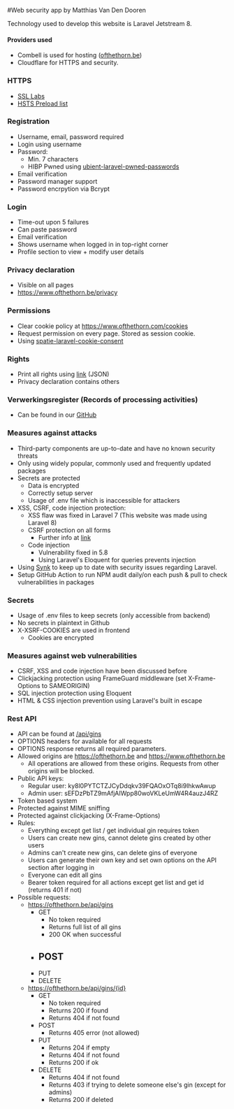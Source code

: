 #Web security app by Matthias Van Den Dooren

Technology used to develop this website is Laravel Jetstream 8. 

#### Providers used
- Combell is used for hosting (<a href="https://ofthethorn.be">ofthethorn.be</a>)
- Cloudflare for HTTPS and security.

### HTTPS
- <a href="https://www.ssllabs.com/ssltest/analyze.html?d=ofthethorn.be">SSL Labs</a>
- <a href="https://hstspreload.org/?domain=ofthethorn.be">HSTS Preload list</a>

### Registration
- Username, email, password required
- Login using username
- Password:
    - Min. 7 characters
    - HIBP Pwned using <a href="https://github.com/ubient/laravel-pwned-passwords">ubient-laravel-pwned-passwords</a>
- Email verification
- Password manager support
- Password encrpytion via Bcrypt

### Login
- Time-out upon 5 failures
- Can paste password
- Email verification
- Shows username when logged in in top-right corner
- Profile section to view + modify user details

### Privacy declaration
- Visible on all pages
- <a href="https://www.ofthethorn.be/privacy">https://www.ofthethorn.be/privacy</a>

### Permissions
- Clear cookie policy at <a href="https://www.ofthethorn.com/cookies"> https://www.ofthethorn.com/cookies</a>
- Request permission on every page. Stored as session cookie.
- Using <a href="https://github.com/spatie/laravel-cookie-consent">spatie-laravel-cookie-consent</a>

### Rights
- Print all rights using <a href="https://ofthethorn.be/user/profile/detailsJSON">link</a> (JSON)
- Privacy declaration contains others

### Verwerkingsregister (Records of processing activities)
- Can be found in our <a href="https://github.com/OfTheThorn/web_security/blob/master/Verwerkingsregister.txt">GitHub</a>

### Measures against attacks
- Third-party components are up-to-date and have no known security threats
- Only using widely popular, commonly used and frequently updated packages
- Secrets are protected
    - Data is encrypted
    - Correctly setup server
    - Usage of .env file which is inaccessible for attackers
- XSS, CSRF, code injection protection:
    - XSS flaw was fixed in Laravel 7 (This website was made using Laravel 8)
    - CSRF protection on all forms
        - Further info at <a href="https://laravel.com/docs/8.x/csrf#csrf-x-xsrf-token"> link</a>
    - Code injection
        - Vulnerability fixed in 5.8
        - Using Laravel's Eloquent for queries prevents injection
- Using <a href="https://snyk.io/vuln/composer:laravel%2Fframework">Synk</a> to keep up to date with security issues regarding Laravel.
- Setup GitHub Action to run NPM audit daily/on each push & pull to check vulnerabilities in packages

### Secrets
- Usage of .env files to keep secrets (only accessible from backend)
- No secrets in plaintext in Github
- X-XSRF-COOKIES are used in frontend
    - Cookies are encrypted

### Measures against web vulnerabilities
- CSRF, XSS and code injection have been discussed before
- Clickjacking protection using FrameGuard middleware (set X-Frame-Options to SAMEORIGIN)
- SQL injection protection using Eloquent
- HTML & CSS injection prevention using Laravel's built in escape

### Rest API
- API can be found at <a href="https://ofthethorn.be/api/gins">/api/gins</a>
- OPTIONS headers for available for all requests
- OPTIONS response returns all required parameters.
- Allowed origins are https://ofthethorn.be and https://www.ofthethorn.be
    - All operations are allowed from these origins. Requests from other origins will be blocked.
- Public API keys:
    - Regular user: ky8l0PYTCTZJCyDdqkv39FQAOxOTq8i9lhkwAwup
    - Admin user: sEFDzPbTZ9mAfjAIWpp80woVKLeUmW4R4auzJ4RZ
- Token based system
- Protected against MIME sniffing
- Protected against clickjacking (X-Frame-Options)
- Rules:
    - Everything except get list / get individual gin requires token
    - Users can create new gins, cannot delete gins created by other users
    - Admins can't create new gins, can delete gins of everyone
    - Users can generate their own key and set own options on the API section after logging in
    - Everyone can edit all gins
    - Bearer token required for all actions except get list and get id (returns 401 if not)
- Possible requests:
    - https://ofthethorn.be/api/gins
        - GET
            - No token required
            - Returns full list of all gins
            - 200 OK when successful
        - POST
            - 
        - PUT
        - DELETE
    - https://ofthethorn.be/api/gins/{id}
        - GET 
            - No token required
            - Returns 200 if found
            - Returns 404 if not found
        - POST 
            - Returns 405 error (not allowed)
        - PUT 
            - Returns 204 if empty
            - Returns 404 if not found
            - Returns 200 if ok
        - DELETE
            - Returns 404 if not found
            - Returns 403 if trying to delete someone else's gin (except for admins)
            - Returns 200 if deleted
    
